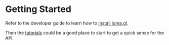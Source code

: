 # Getting Started

Refer to the developer guide to learn how to [install luma.gl](/docs/developer-guide/installing).

Then the [tutorials](/docs/tutorials) could be a good place to start to get a quick sense for the API.
